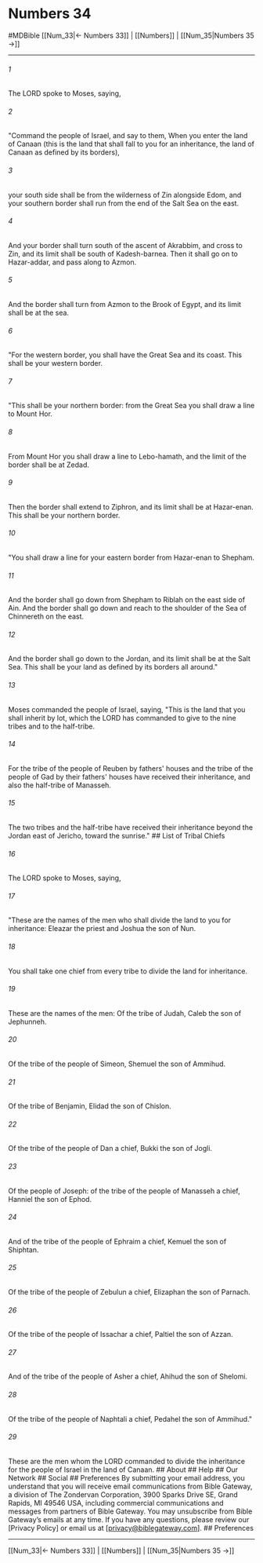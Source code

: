 # Numbers 34
#MDBible
[[Num_33|← Numbers 33]] | [[Numbers]] | [[Num_35|Numbers 35 →]]

***


###### 1 
The LORD spoke to Moses, saying, 

###### 2 
"Command the people of Israel, and say to them, When you enter the land of Canaan (this is the land that shall fall to you for an inheritance, the land of Canaan as defined by its borders), 

###### 3 
your south side shall be from the wilderness of Zin alongside Edom, and your southern border shall run from the end of the Salt Sea on the east. 

###### 4 
And your border shall turn south of the ascent of Akrabbim, and cross to Zin, and its limit shall be south of Kadesh-barnea. Then it shall go on to Hazar-addar, and pass along to Azmon. 

###### 5 
And the border shall turn from Azmon to the Brook of Egypt, and its limit shall be at the sea. 

###### 6 
"For the western border, you shall have the Great Sea and its coast. This shall be your western border. 

###### 7 
"This shall be your northern border: from the Great Sea you shall draw a line to Mount Hor. 

###### 8 
From Mount Hor you shall draw a line to Lebo-hamath, and the limit of the border shall be at Zedad. 

###### 9 
Then the border shall extend to Ziphron, and its limit shall be at Hazar-enan. This shall be your northern border. 

###### 10 
"You shall draw a line for your eastern border from Hazar-enan to Shepham. 

###### 11 
And the border shall go down from Shepham to Riblah on the east side of Ain. And the border shall go down and reach to the shoulder of the Sea of Chinnereth on the east. 

###### 12 
And the border shall go down to the Jordan, and its limit shall be at the Salt Sea. This shall be your land as defined by its borders all around." 

###### 13 
Moses commanded the people of Israel, saying, "This is the land that you shall inherit by lot, which the LORD has commanded to give to the nine tribes and to the half-tribe. 

###### 14 
For the tribe of the people of Reuben by fathers' houses and the tribe of the people of Gad by their fathers' houses have received their inheritance, and also the half-tribe of Manasseh. 

###### 15 
The two tribes and the half-tribe have received their inheritance beyond the Jordan east of Jericho, toward the sunrise." ## List of Tribal Chiefs 

###### 16 
The LORD spoke to Moses, saying, 

###### 17 
"These are the names of the men who shall divide the land to you for inheritance: Eleazar the priest and Joshua the son of Nun. 

###### 18 
You shall take one chief from every tribe to divide the land for inheritance. 

###### 19 
These are the names of the men: Of the tribe of Judah, Caleb the son of Jephunneh. 

###### 20 
Of the tribe of the people of Simeon, Shemuel the son of Ammihud. 

###### 21 
Of the tribe of Benjamin, Elidad the son of Chislon. 

###### 22 
Of the tribe of the people of Dan a chief, Bukki the son of Jogli. 

###### 23 
Of the people of Joseph: of the tribe of the people of Manasseh a chief, Hanniel the son of Ephod. 

###### 24 
And of the tribe of the people of Ephraim a chief, Kemuel the son of Shiphtan. 

###### 25 
Of the tribe of the people of Zebulun a chief, Elizaphan the son of Parnach. 

###### 26 
Of the tribe of the people of Issachar a chief, Paltiel the son of Azzan. 

###### 27 
And of the tribe of the people of Asher a chief, Ahihud the son of Shelomi. 

###### 28 
Of the tribe of the people of Naphtali a chief, Pedahel the son of Ammihud." 

###### 29 
These are the men whom the LORD commanded to divide the inheritance for the people of Israel in the land of Canaan. ## About ## Help ## Our Network ## Social ## Preferences By submitting your email address, you understand that you will receive email communications from Bible Gateway, a division of The Zondervan Corporation, 3900 Sparks Drive SE, Grand Rapids, MI 49546 USA, including commercial communications and messages from partners of Bible Gateway. You may unsubscribe from Bible Gateway&rsquo;s emails at any time. If you have any questions, please review our [Privacy Policy] or email us at [privacy@biblegateway.com]. ## Preferences

***

[[Num_33|← Numbers 33]] | [[Numbers]] | [[Num_35|Numbers 35 →]]
